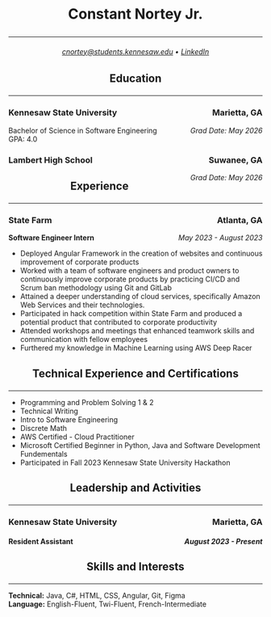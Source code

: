 # <p style="text-align: center;">Constant Nortey Jr.</p>
___


###### <p style="text-align: center;">cnortey@students.kennesaw.edu • [LinkedIn](https://www.linkedin.com/in/constant-nortey/)</p>

## <p style="text-align: center;"> Education </p>

---
### Kennesaw State University <span style="float: right;">Marietta, GA
Bachelor of Science in Software Engineering <span style="float: right;">*Grad Date: May 2026*</span>  
GPA: 4.0 


### Lambert High School <span style="float: right;">Suwanee, GA  
<span style="float: right;">*Grad Date: May 2026*</span>



## <p style="text-align: center;"> Experience </p>

---
### **State Farm**<span style="float: right;">Atlanta, GA</span>    
**Software Engineer Intern**<span style="float: right;">*May 2023 - August 2023*</span>

- Deployed Angular Framework in the creation of websites and 
continuous improvement of corporate products
- Worked with a team of software engineers and product owners to 
continuously improve corporate products by practicing CI/CD and 
Scrum ban methodology using Git and GitLab
- Attained a deeper understanding of cloud services, specifically 
Amazon Web Services and their technologies.
- Participated in hack competition within State Farm and produced a 
potential product that contributed to corporate productivity
- Attended workshops and meetings that enhanced teamwork skills and 
communication with fellow employees
- Furthered my knowledge in Machine Learning using AWS Deep Racer

## <p style="text-align: center;"> Technical Experience and Certifications </p>

---
- Programming and Problem Solving 1 & 2
- Technical Writing
- Intro to Software Engineering
- Discrete Math
- AWS Certified - Cloud Practitioner
- Microsoft Certified Beginner in Python, Java and Software Development Fundementals
- Participated in Fall 2023 Kennesaw State University Hackathon

## <p style="text-align: center;"> Leadership and Activities </p>

---
### **Kennesaw State University**<span style="float: right;">Marietta, GA</span>
#### **Resident Assistant**<span style="float: right;">*August 2023 - Present*</span>

## <p style="text-align: center;"> Skills and Interests </p>

---
**Technical:** Java, C#, HTML, CSS, Angular, Git, Figma     
**Language:** English-Fluent, Twi-Fluent, French-Intermediate                                        
